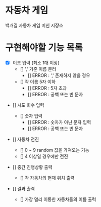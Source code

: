 # 자동차 게임

백개길 자동차 게임 미션 저장소

# 구현해야할 기능 목록
- [X] 이름 입력 (최소 1대 이상)
    - [] ',' 기준 이름 분리
        - [] ERROR : ',' 존재하지 않을 경우
    - [] 각 이름 5자 이하
        - [] ERROR : 5자 초과
        - [] ERROR : 공백 또는 빈 문자
    
- [] 시도 회수 입력
    - [] 숫자 입력
        - [] ERROR : 숫자가 아닌 문자 입력
        - [] ERROR : 공백 또는 빈 문자
        
- [] 자동차 전진
    - [] 0 ~ 9 random 값을 가져오는 기능
    - [] 4 이상일 경우에만 전진

- [] 중간 진행상황 출력
    - [] 각 자동차의 현재 위치 출력

- [] 결과 출력
    - [] 가장 멀리 이동한 자동차들의 이름 출력
